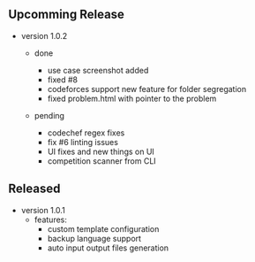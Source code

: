 
## Upcomming Release

- version 1.0.2
    - done
        - use case screenshot added
        - fixed #8
        - codeforces support new feature for folder segregation
        - fixed problem.html with pointer to the problem

    - pending
        - codechef regex fixes
        - fix #6 linting issues
        - UI fixes and new things on UI
        - competition scanner from CLI


## Released

- version 1.0.1
    - features:
        - custom template configuration
        - backup language support
        - auto input output files generation
